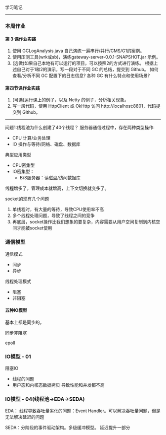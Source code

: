 学习笔记

---
### 本周作业

#### 第 3 课作业实践
1. 使用 GCLogAnalysis.java 自己演练一遍串行/并行/CMS/G1的案例。 
2. 使用压测工具(wrk或sb)，演练gateway-server-0.0.1-SNAPSHOT.jar 示例。 
3. (选做)如果自己本地有可以运行的项目，可以按照2的方式进行演练。
根据上述自己对于1和2的演示，写一段对于不同 GC 的总结，提交到 Github。
如何查看/分析不同 GC 配置下的日志信息? 各种 GC 有什么特点和使用场景?

#### 第四节课作业实践
1. (可选)运行课上的例子，以及 Netty 的例子，分析相关现象。
2. 写一段代码，使用 HttpClient 或 OkHttp 访问 http://localhost:8801，代码提交到 Github。

---

问题1:线程池为什么创建了40个线程？
服务器通信过程中，存在两种类型操作:
- CPU 计算/业务处理
- IO 操作与等待/网络、磁盘、数据库

典型应用类型
- CPU密集型
- IO密集型：
   - B/S服务器：读磁盘/访问数据库



线程增多了，管理成本就增高，上下文切换就变多了。



socket的现有几个问题
1. 单线程时，有大量的等待，导致CPU使用率不高
2. 多个线程处理问题，导致了线程之间的竞争
3. 再底层，socket操作比我们想象的要复杂，内容需要从用户空间复制到内核空间才能被socket使用

### 通信模型
通信模式
- 同步
- 异步

线程处理模式
- 阻塞
- 非阻塞

#### 五种IO模型
基本上都是同步的。

同步非阻塞


epoll

### IO模型 - 01
阻塞IO
- 线程的问题
- 用户态和内核态数据拷贝
导致性能和并发都不高

### IO模型 - 04(线程池->EDA->SEDA)

EDA：
线程导致吞吐量劣化的问题：Event Handler。可以解决吞吐量问题，但是无法解决延迟的问题

SEDA：分阶段的事件驱动架构。多级缓冲模型。 延迟提升一部分